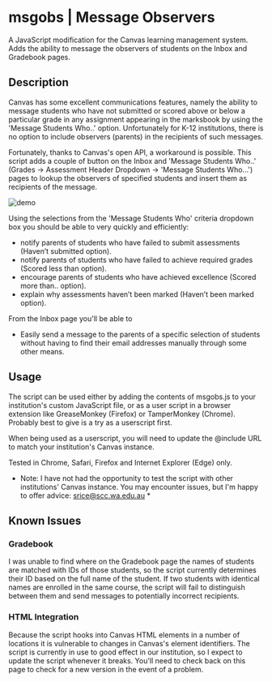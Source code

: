 # msgobs | Message Observers
A JavaScript modification for the Canvas learning management system. Adds the ability to message the observers of students on the Inbox and Gradebook pages.

## Description
Canvas has some excellent communications features, namely the ability to message students who have not submitted or scored above or below a particular grade in any assignment appearing in the marksbook by using the 'Message Students Who..' option. Unfortunately for K-12 institutions, there is no option to include observers (parents) in the recipients of such messages.

Fortunately, thanks to Canvas's open API, a workaround is possible. This script adds a couple of button on the Inbox and 'Message Students Who..' (Grades -> Assessment Header Dropdown -> 'Message Students Who...') pages to lookup the observers of specified students and insert them as recipients of the message.

![demo](https://cloud.githubusercontent.com/assets/22314386/18670963/c71ac7ac-7f74-11e6-87f4-1b24d749f7a1.gif)

Using the selections from the 'Message Students Who' criteria dropdown box you should be able to very quickly and efficiently:

* notify parents of students who have failed to submit assessments (Haven’t submitted option).
* notify parents of students who have failed to achieve required grades (Scored less than option).
* encourage parents of students who have achieved excellence (Scored more than.. option).
* explain why assessments haven’t been marked (Haven’t been marked option).

From the Inbox page you'll be able to
 * Easily send a message to the parents of a specific selection of students without having to find their email addresses manually through some other means.

## Usage
The script can be used either by adding the contents of msgobs.js to your institution's custom JavaScript file, or as a user script in a browser extension like GreaseMonkey (Firefox) or TamperMonkey (Chrome). Probably best to give is a try as a userscript first.

When being used as a userscript, you will need to update the @include URL to match your institution's Canvas instance.

Tested in Chrome, Safari, Firefox and Internet Explorer (Edge) only.

* Note: I have not had the opportunity to test the script with other institutions' Canvas instance. You may encounter issues, but I'm happy to offer advice: srice@scc.wa.edu.au *

## Known Issues
### Gradebook
I was unable to find where on the Gradebook page the names of students are matched with IDs of those students, so the script currently determines their ID based on the full name of the student. If two students with identical names are enrolled in the same course, the script will fail to distinguish between them and send messages to potentially incorrect recipients.

### HTML Integration
Because the script hooks into Canvas HTML elements in a number of locations it is vulnerable to changes in Canvas's element identifiers. The script is currently in use to good effect in our institution, so I expect to update the script whenever it breaks. You'll need to check back on this page to check for a new version in the event of a problem.
